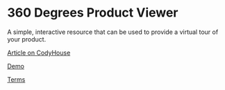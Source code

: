 360 Degrees Product Viewer
=========

A simple, interactive resource that can be used to provide a virtual tour of your product.

[Article on CodyHouse](https://codyhouse.co/gem/360-degrees-product-viewer/)

[Demo](https://codyhouse.co/demo/360-degrees-product-viewer/index.php)
 
[Terms](https://codyhouse.co/terms/)
